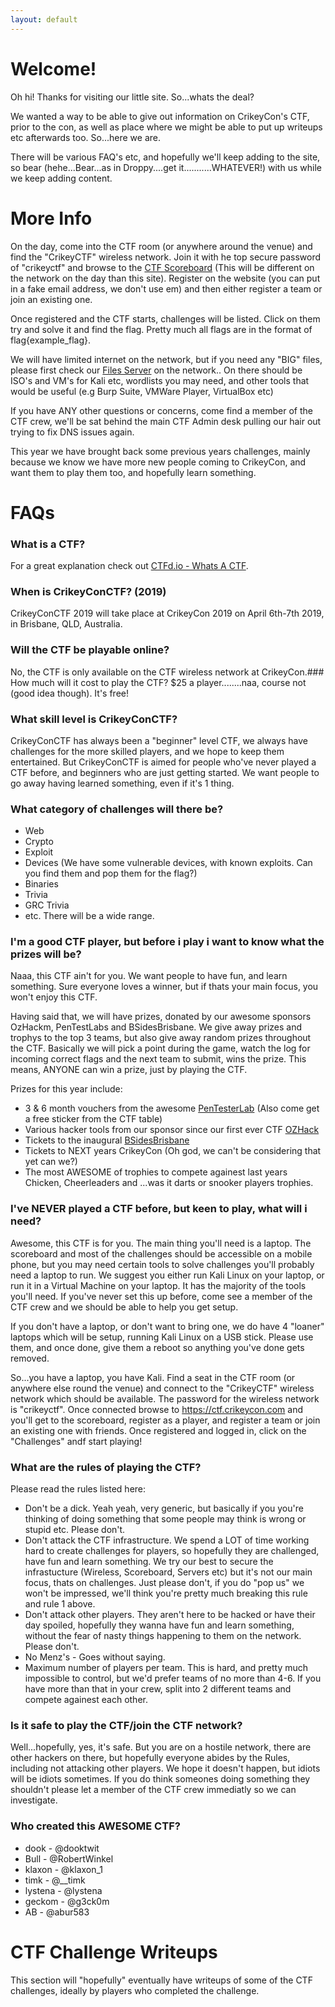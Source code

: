 ```yaml
---
layout: default
---
```


# Welcome!

Oh hi!  Thanks for visiting our little site.   So...whats the deal?

We wanted a way to be able to give out information on CrikeyCon's CTF, prior to the con, as well as place where we might be able to put up writeups etc afterwards too.   So...here we are.

There will be various FAQ's etc, and hopefully we'll keep adding to the site, so bear (hehe...Bear...as in Droppy....get it...........WHATEVER!) with us while we keep adding content.


# More Info
On the day, come into the CTF room (or anywhere around the venue) and find the "CrikeyCTF" wireless network. Join it with he top secure password of "crikeyctf" and browse to the [CTF Scoreboard](https://ctf.crikeycon.com) (This will be different on the network on the day than this site).  Register on the website (you can put in a fake email address, we don't use em) and then either register a team or join an existing one.

Once registered and the CTF starts, challenges will be listed.  Click on them try and solve it and find the flag.  Pretty much all flags are in the format of flag{example_flag}.

We will have limited internet on the network, but if you need any "BIG" files, please first check our [Files Server](http://files.crikey.ctf) on the network..  On there should be ISO's and VM's for Kali etc, wordlists you may need, and other tools that would be useful (e.g Burp Suite, VMWare Player, VirtualBox etc)

If you have ANY other questions or concerns, come find a member of the CTF crew, we'll be sat behind the main CTF Admin desk pulling our hair out trying to fix DNS issues again.

This year we have brought back some previous years challenges, mainly because we know we have more new people coming to CrikeyCon, and want them to play them too, and hopefully learn something.

# FAQs
### What is a CTF?
For a great explanation check out [CTFd.io - Whats A CTF](https://ctfd.io/whats-a-ctf/).

### When is CrikeyConCTF? (2019)
CrikeyConCTF 2019 will take place at CrikeyCon 2019 on April 6th-7th 2019, in Brisbane, QLD, Australia.

### Will the CTF be playable online?
No, the CTF is only available on the CTF wireless network at CrikeyCon.### How much will it cost to play the CTF?
$25 a player........naa, course not (good idea though).  It's free!

### What skill level is CrikeyConCTF?
CrikeyConCTF has always been a "beginner" level CTF, we always have challenges for the more skilled players, and we hope to keep them entertained.  But CrikeyConCTF is aimed for people who've never played a CTF before, and beginners who are just getting started.  We want people to go away having learned something, even if it's 1 thing.

### What category of challenges will there be?
* Web
* Crypto
* Exploit
* Devices (We have some vulnerable devices, with known exploits.  Can you find them and pop them for the flag?)
* Binaries
* Trivia
* GRC Trivia
* etc.  There will be a wide range.

### I'm a good CTF player, but before i play i want to know what the prizes will be?
Naaa, this CTF ain't for you.  We want people to have fun, and learn something.  Sure everyone loves a winner, but if thats your main focus, you won't enjoy this CTF.

Having said that, we will have prizes, donated by our awesome sponsors OzHackm, PenTestLabs and BSidesBrisbane.
We give away prizes and trophys to the top 3 teams, but also give away random prizes throughout the CTF.  Basically we will pick a point during the game, watch the log for incoming correct flags and the next team to submit, wins the prize.  This means, ANYONE can win a prize, just by playing the CTF.

Prizes for this year include:
* 3 & 6 month vouchers from the awesome [PenTesterLab](https://pentesterlab.com/) (Also come get a free sticker from the CTF table)
* Various hacker tools from our sponsor since our first ever CTF [OZHack](https://ozhack.com/)
* Tickets to the inaugural [BSidesBrisbane](https://bsidesbrisbane.com/)
* Tickets to NEXT years CrikeyCon (Oh god, we can't be considering that yet can we?)
* The most AWESOME of trophies to compete againest last years Chicken, Cheerleaders and ...was it darts or snooker players trophies.

### I've NEVER played a CTF before, but keen to play, what will i need?
Awesome, this CTF is for you.  The main thing you'll need is a laptop.  The scoreboard and most of the challenges should be accessible on a mobile phone, but you may need certain tools to solve challenges you'll probably need a laptop to run.
We suggest you either run Kali Linux on your laptop, or run it in a Virtual Machine on your laptop.  It has the majority of the tools you'll need.  If you've never set this up before, come see a member of the CTF crew and we should be able to help you get setup.

If you don't have a laptop, or don't want to bring one, we do have 4 "loaner" laptops which will be setup, running Kali Linux on a USB stick.  Please use them, and once done, give them a reboot so anything you've done gets removed.

So...you have a laptop, you have Kali.  Find a seat in the CTF room (or anywhere else round the venue) and connect to the "CrikeyCTF" wireless network which should be available.  The password for the wireless network is "crikeyctf".
Once connected browse to https://ctf.crikeycon.com and you'll get to the scoreboard, register as a player, and register a team or join an existing one with friends.  Once registered and logged in, click on the "Challenges" andf start playing!

### What are the rules of playing the CTF?
Please read the rules listed here:

* Don't be a dick.  Yeah yeah, very generic, but basically if you you're thinking of doing something that some people may think is wrong or stupid etc.  Please don't.
* Don't attack the CTF infrastructure.  We spend a LOT of time working hard to create challenges for players, so hopefully they are challenged, have fun and learn something.  We try our best to secure the infrastucture (Wireless, Scoreboard, Servers etc) but it's not our main focus, thats on challenges.   Just please don't, if you do "pop us" we won't be impressed, we'll think you're pretty much breaking this rule and rule 1 above.
* Don't attack other players.   They aren't here to be hacked or have their day spoiled, hopefully they wanna have fun and learn something, without the fear of nasty things happening to them on the network.  Please don't.
* No Menz's - Goes without saying.
* Maximum number of players per team.  This is hard, and pretty much impossible to control, but we'd prefer teams of no more than 4-6.  If you have more than that in your crew, split into 2 different teams and compete againest each other.

### Is it safe to play the CTF/join the CTF network?
Well...hopefully, yes, it's safe.  But you are on a hostile network, there are other hackers on there, but hopefully everyone abides by the Rules, including not attacking other players.  We hope it doesn't happen, but idiots will be idiots sometimes.  If you do think someones doing something they shouldn't please let a member of the CTF crew immediatly so we can investigate.

### Who created this AWESOME CTF?
* dook - @dooktwit
* Bull - @RobertWinkel
* klaxon - @klaxon_1
* timk - @__timk
* lystena - @lystena
* geckom - @g3ck0m
* AB - @abur583

# CTF Challenge Writeups

This section will "hopefully" eventually have writeups of some of the CTF challenges, ideally by players who completed the challenge.
